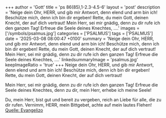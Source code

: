 +++
author = 'Gott'
title = 'ps 86(85),1-2.3-4.5-6'
layout = 'post'
description = 'Neige dein Ohr, HERR, und gib mir Antwort,  denn elend und arm bin ich! Beschütze mich, denn ich bin dir ergeben!  Rette, du mein Gott, deinen Knecht, der auf dich vertraut!  Mein Herr, sei mir gnädig,  denn zu dir rufe ich den ganzen Tag! Erfreue die Seele deines Knechtes,  ....'
images = ['/symbols/psalmus.jpg']
categories = ['PSALMUS']
tags = ['PSALMUS']
date = '2025-03-08 08:00:47 +0100'
summary = 'Neige dein Ohr, HERR, und gib mir Antwort,  denn elend und arm bin ich! Beschütze mich, denn ich bin dir ergeben!  Rette, du mein Gott, deinen Knecht, der auf dich vertraut!  Mein Herr, sei mir gnädig,  denn zu dir rufe ich den ganzen Tag! Erfreue die Seele deines Knechtes,  ....'
linkedsummaryImage = 'psalmus.jpg'
keepImageRatio = 'true'
+++
Neige dein Ohr, HERR, und gib mir Antwort, 
denn elend und arm bin ich!
Beschütze mich, denn ich bin dir ergeben! 
Rette, du mein Gott, deinen Knecht, der auf dich vertraut!

Mein Herr, sei mir gnädig, 
denn zu dir rufe ich den ganzen Tag!
Erfreue die Seele deines Knechtes, 
denn zu dir, mein Herr, erhebe ich meine Seele!

Du, mein Herr, bist gut und bereit zu vergeben,
 reich an Liebe für alle, die zu dir rufen.<!--more-->
Vernimm, HERR, mein Bittgebet, 
achte auf mein lautes Flehen!<br> [Quelle: Evangelizo](https://evangeliumtagfuertag.org/DE/gospel)